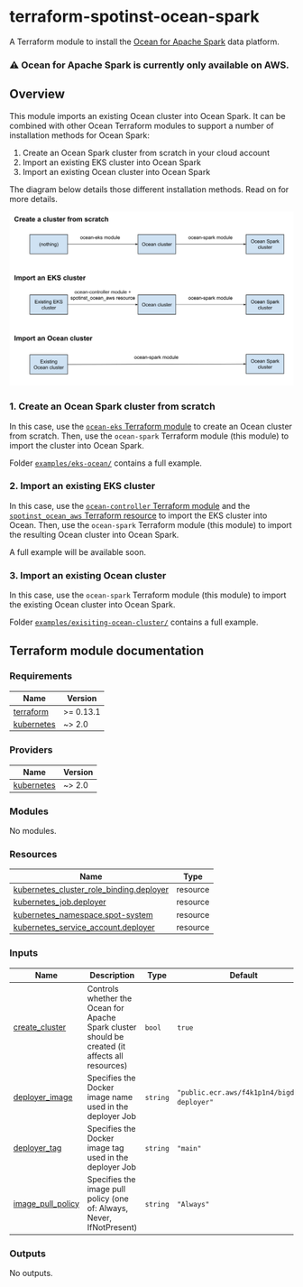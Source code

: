 # terraform-spotinst-ocean-spark

A Terraform module to install the [Ocean for Apache Spark](https://spot.io/products/ocean-apache-spark/) data platform.

### :warning: Ocean for Apache Spark is currently only available on AWS.

## Overview

This module imports an existing Ocean cluster into Ocean Spark.
It can be combined with other Ocean Terraform modules to support a number of installation methods for Ocean Spark:
1. Create an Ocean Spark cluster from scratch in your cloud account
2. Import an existing EKS cluster into Ocean Spark
3. Import an existing Ocean cluster into Ocean Spark

The diagram below details those different installation methods.
Read on for more details.

![Terraform module usage](docs/module_usage.svg)

### 1. Create an Ocean Spark cluster from scratch

In this case, use the [`ocean-eks` Terraform module](https://registry.terraform.io/modules/spotinst/ocean-eks/spotinst/latest) to create an Ocean cluster from scratch.
Then, use the `ocean-spark` Terraform module (this module) to import the cluster into Ocean Spark.

Folder [`examples/eks-ocean/`](examples/eks-ocean/) contains a full example.

### 2. Import an existing EKS cluster

In this case, use the [`ocean-controller` Terraform module](https://registry.terraform.io/modules/spotinst/ocean-controller/spotinst/latest) and the [`spotinst_ocean_aws` Terraform resource](https://registry.terraform.io/providers/spotinst/spotinst/latest/docs/resources/ocean_aws) to import the EKS cluster into Ocean.
Then, use the `ocean-spark` Terraform module (this module) to import the resulting Ocean cluster into Ocean Spark.

A full example will be available soon.

### 3. Import an existing Ocean cluster

In this case, use the `ocean-spark` Terraform module (this module) to import the existing Ocean cluster into Ocean Spark.

Folder [`examples/exisiting-ocean-cluster/`](examples/exisiting-ocean-cluster/) contains a full example.

## Terraform module documentation

<!-- BEGIN_TF_DOCS -->
### Requirements

| Name | Version |
|------|---------|
| <a name="requirement_terraform"></a> [terraform](#requirement\_terraform) | >= 0.13.1 |
| <a name="requirement_kubernetes"></a> [kubernetes](#requirement\_kubernetes) | ~> 2.0 |

### Providers

| Name | Version |
|------|---------|
| <a name="provider_kubernetes"></a> [kubernetes](#provider\_kubernetes) | ~> 2.0 |

### Modules

No modules.

### Resources

| Name | Type |
|------|------|
| [kubernetes_cluster_role_binding.deployer](https://registry.terraform.io/providers/hashicorp/kubernetes/latest/docs/resources/cluster_role_binding) | resource |
| [kubernetes_job.deployer](https://registry.terraform.io/providers/hashicorp/kubernetes/latest/docs/resources/job) | resource |
| [kubernetes_namespace.spot-system](https://registry.terraform.io/providers/hashicorp/kubernetes/latest/docs/resources/namespace) | resource |
| [kubernetes_service_account.deployer](https://registry.terraform.io/providers/hashicorp/kubernetes/latest/docs/resources/service_account) | resource |

### Inputs

| Name | Description | Type | Default | Required |
|------|-------------|------|---------|:--------:|
| <a name="input_create_cluster"></a> [create\_cluster](#input\_create\_cluster) | Controls whether the Ocean for Apache Spark cluster should be created (it affects all resources) | `bool` | `true` | no |
| <a name="input_deployer_image"></a> [deployer\_image](#input\_deployer\_image) | Specifies the Docker image name used in the deployer Job | `string` | `"public.ecr.aws/f4k1p1n4/bigdata-deployer"` | no |
| <a name="input_deployer_tag"></a> [deployer\_tag](#input\_deployer\_tag) | Specifies the Docker image tag used in the deployer Job | `string` | `"main"` | no |
| <a name="input_image_pull_policy"></a> [image\_pull\_policy](#input\_image\_pull\_policy) | Specifies the image pull policy (one of: Always, Never, IfNotPresent) | `string` | `"Always"` | no |

### Outputs

No outputs.
<!-- END_TF_DOCS -->
